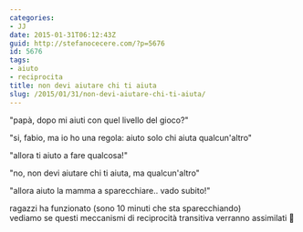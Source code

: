 ```yaml
---
categories:
- JJ
date: 2015-01-31T06:12:43Z
guid: http://stefanocecere.com/?p=5676
id: 5676
tags:
- aiuto
- reciprocita
title: non devi aiutare chi ti aiuta
slug: /2015/01/31/non-devi-aiutare-chi-ti-aiuta/
---
```


"papà, dopo mi aiuti con quel livello del gioco?"
  
"si, fabio, ma io ho una regola: aiuto solo chi aiuta qualcun'altro"
  
"allora ti aiuto a fare qualcosa!"
  
"no, non devi aiutare chi ti aiuta, ma qualcun'altro"
  
"allora aiuto la mamma a sparecchiare.. vado subito!"

<div class="text_exposed_show">
  <p>
    ragazzi ha funzionato (sono 10 minuti che sta sparecchiando)<br /> vediamo se questi meccanismi di reciprocità transitiva verranno assimilati 🙂
  </p>
</div>